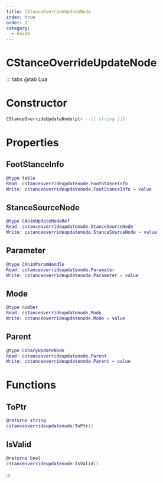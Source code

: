 ```yaml
---
title: CStanceOverrideUpdateNode
index: true
order: 2
category:
  - Guide
---
```


# CStanceOverrideUpdateNode

::: tabs
@tab Lua
# Constructor
```lua
CStanceOverrideUpdateNode(ptr --[[ string ]])
```
# Properties
## FootStanceInfo 
```lua
@type table
Read: cstanceoverrideupdatenode.FootStanceInfo
Write: cstanceoverrideupdatenode.FootStanceInfo = value
```
## StanceSourceNode 
```lua
@type CAnimUpdateNodeRef
Read: cstanceoverrideupdatenode.StanceSourceNode
Write: cstanceoverrideupdatenode.StanceSourceNode = value
```
## Parameter 
```lua
@type CAnimParamHandle
Read: cstanceoverrideupdatenode.Parameter
Write: cstanceoverrideupdatenode.Parameter = value
```
## Mode 
```lua
@type number
Read: cstanceoverrideupdatenode.Mode
Write: cstanceoverrideupdatenode.Mode = value
```
## Parent 
```lua
@type CUnaryUpdateNode
Read: cstanceoverrideupdatenode.Parent
Write: cstanceoverrideupdatenode.Parent = value
```
# Functions
## ToPtr
```lua
@returns string
cstanceoverrideupdatenode:ToPtr()
```
## IsValid
```lua
@returns bool
cstanceoverrideupdatenode:IsValid()
```

:::